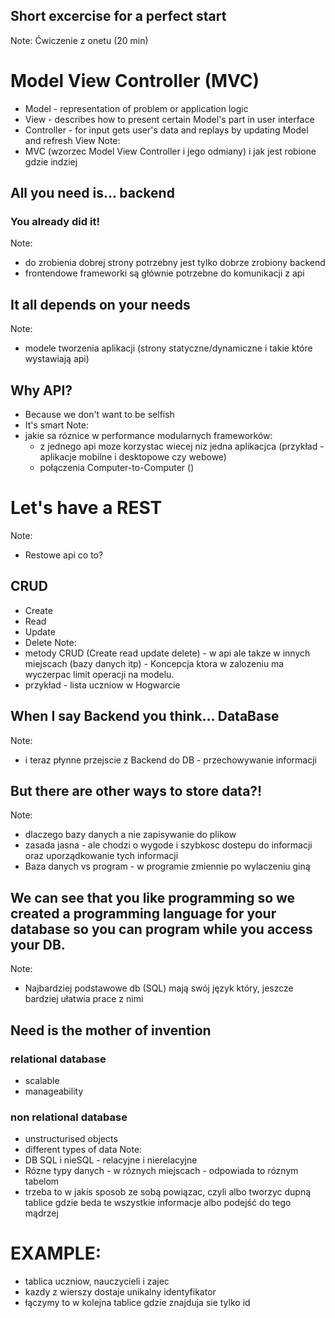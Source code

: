 ## Short excercise for a perfect start
Note: 
Ćwiczenie z onetu (20 min)

# Model View Controller (MVC)
- Model - representation of problem or application logic
- View - describes how to present certain Model's part in user interface
- Controller - for input gets user's data and replays by updating Model and refresh View
Note:
- MVC (wzorzec Model View Controller i jego odmiany) i jak jest robione gdzie indziej

## All you need is... backend
### You already did it!
Note:
- do zrobienia dobrej strony potrzebny jest tylko dobrze zrobiony backend 
- frontendowe frameworki są głównie potrzebne do komunikacji z api

## It all depends on your needs
Note:
- modele tworzenia aplikacji (strony statyczne/dynamiczne i takie które wystawiają api)

## Why API?
- Because we don't want to be selfish
- It's smart
Note:
- jakie sa róznice w performance modularnych frameworków:
	- z jednego api moze korzystac wiecej niz jedna aplikacjca (przykład - aplikacje mobilne i desktopowe czy webowe)
	- połączenia Computer-to-Computer ()

# Let's have a REST
Note:
- Restowe api co to?

## CRUD
- Create
- Read
- Update
- Delete
Note:
- metody CRUD (Create read update delete) - w api ale takze w innych miejscach (bazy danych itp) - Koncepcja ktora w zalozeniu ma wyczerpac limit operacji na modelu.
- przykład - lista uczniow w Hogwarcie

## When I say Backend you think... DataBase
Note:
- i teraz płynne przejscie z Backend do DB - przechowywanie informacji

## But there are other ways to store data?!
Note:
- dlaczego bazy danych a nie zapisywanie do plikow
- zasada jasna - ale chodzi o wygode i szybkosc dostepu do informacji oraz uporządkowanie tych informacji
- Baza danych vs program - w programie zmiennie po wylaczeniu giną

## We can see that you like programming so we created a programming language for your database so you can program while you access your DB.
Note:
- Najbardziej podstawowe db (SQL) mają swój język który, jeszcze bardziej ułatwia prace z nimi

## Need is the mother of invention
### relational database
- scalable
- manageability
### non relational database
- unstructurised objects
- different types of data
Note:
- DB SQL i nieSQL - relacyjne i nierelacyjne
- Rózne typy danych - w róznych miejscach - odpowiada to róznym tabelom 
- trzeba to w jakis sposob ze sobą powiązac, czyli albo tworzyc dupną tablice gdzie beda te wszystkie informacje albo podejść do tego mądrzej

# EXAMPLE:
- tablica uczniow, nauczycieli i zajec
- kazdy z wierszy dostaje unikalny identyfikator 
- łączymy to w kolejna tablice gdzie znajduja sie tylko id
